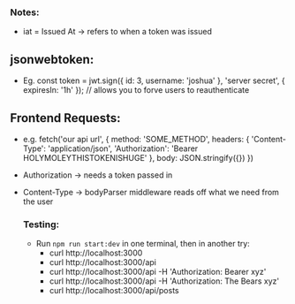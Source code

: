 ### Notes:
- iat = Issued At -> refers to when a token was issued


## jsonwebtoken:
- Eg. const token = jwt.sign({ id: 3, username: 'joshua' }, 'server secret', { expiresIn: '1h' }); // allows you to forve users to reauthenticate

## Frontend Requests:
- e.g. fetch('our api url', {
  method: 'SOME_METHOD',
  headers: {
    'Content-Type': 'application/json',
    'Authorization': 'Bearer HOLYMOLEYTHISTOKENISHUGE'
  },
  body: JSON.stringify({})
})

- Authorization -> needs a token passed in
- Content-Type -> bodyParser middleware reads off what we need from the user

    ### Testing:
    - Run `npm run start:dev` in one terminal, then in another try:
        - curl http://localhost:3000
        - curl http://localhost:3000/api
        - curl http://localhost:3000/api -H 'Authorization: Bearer xyz'
        - curl http://localhost:3000/api -H 'Authorization: The Bears xyz'
        - curl http://localhost:3000/api/posts